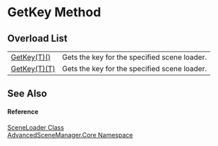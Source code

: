 # GetKey Method


## Overload List
<table>
<tr>
<td><a href="M_AdvancedSceneManager_Core_SceneLoader_GetKey__1">GetKey(T)()</a></td>
<td>Gets the key for the specified scene loader.</td></tr>
<tr>
<td><a href="M_AdvancedSceneManager_Core_SceneLoader_GetKey__1_1">GetKey(T)(T)</a></td>
<td>Gets the key for the specified scene loader.</td></tr>
</table>

## See Also


#### Reference
<a href="T_AdvancedSceneManager_Core_SceneLoader">SceneLoader Class</a>  
<a href="N_AdvancedSceneManager_Core">AdvancedSceneManager.Core Namespace</a>  

